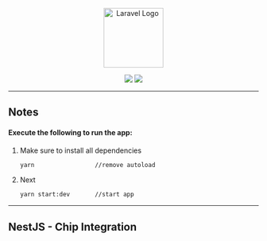 <p align="center"><a href="http://nestjs.com" target="_blank"><img src="https://nestjs.com/img/logo-small.svg" width="120" alt="Laravel Logo"></a></p>

<p align="center">
<img src="https://img.shields.io/badge/nest-v9.0.1-blue"/>
<img src="https://img.shields.io/badge/license-MIT-green"/>
</p>

---

## Notes

#### Execute the following to run the app:

1. Make sure to install all dependencies

   ```bash
   yarn                 //remove autoload
   ```

1. Next

   ```bash
   yarn start:dev       //start app
   ```

---

## NestJS - Chip Integration
